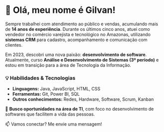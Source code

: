# 👋 Olá, meu nome é Gilvan!  

Sempre trabalhei com atendimento ao público e vendas, acumulando mais de **14 anos de experiência**. Durante os últimos cinco anos, atuei como vendedor no comércio varejista e tecnológico no Amazonas, utilizando **sistemas CRM** para cadastro, acompanhamento e comunicação com clientes.  

Em 2023, descobri uma nova paixão: **desenvolvimento de software**. Atualmente, curso **Análise e Desenvolvimento de Sistemas (3º período)** e estou em transição para a área de Tecnologia da Informação.  

### 💡 Habilidades & Tecnologias  
- **Linguagens:** Java, JavaScript, HTML, CSS  
- **Ferramentas:** Git, Power BI, SQL  
- **Outros conhecimentos:** Redes, Hardware, Software, Scrum, Kanban  

💼 **Busco oportunidades na área de TI**, com foco no desenvolvimento de softwares que facilitem a vida das pessoas.  

📫 Vamos conectar? Me envie uma mensagem!  

